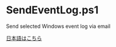 SendEventLog.ps1
================

Send selected Windows event log via email

[日本語はこちら](https://github.com/mokusatsu/SendEventLog.ps1/blob/master/README.ja.md)
